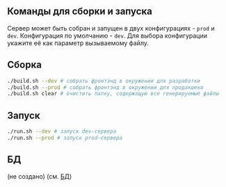 ## Команды для сборки и запуска

Сервер может быть собран и запущен в двух конфигурациях - `prod` и `dev`.
Конфигурация по умолчанию - `dev`.
Для выбора конфигурации укажите её как параметр вызываемому файлу.

## Сборка

```bash
./build.sh --dev # собрать фронтэнд в окружении для разработки
./build.sh --prod # собрать фронтэнд в окружении для продакшена
./build.sh clear # очистить папку, содержащую все генерируемые файлы
```

## Запуск

```bash
./run.sh --dev # запуск dev-сервера
./run.sh --prod # запуск prod-сервера
```

## БД

(не создано)
(см. [БД](db.md))

